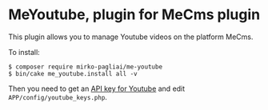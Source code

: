 # MeYoutube, plugin for MeCms plugin

This plugin allows you to manage Youtube videos on the platform MeCms.

To install:

    $ composer require mirko-pagliai/me-youtube
    $ bin/cake me_youtube.install all -v

Then you need to get an [API key for Youtube](https://developers.google.com/youtube/registering_an_application) and edit `APP/config/youtube_keys.php`.